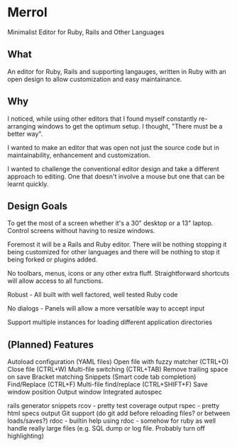 Merrol
======
Minimalist Editor for Ruby, Rails and Other Languages

What
----------------------------------
An editor for Ruby, Rails and supporting langauges, written in Ruby with an open design to allow customization and easy maintainance.

Why
----------------------------------
I noticed, while using other editors that I found myself constantly re-arranging windows to get the optimum setup. I thought, "There must be a better way".

I wanted to make an editor that was open not just the source code but in maintainability, enhancement and customization.

I wanted to challenge the conventional editor design and take a different approach to editing. One that doesn't involve a mouse but one that can be learnt quickly.

Design Goals
----------------------------------
To get the most of a screen whether it's a 30" desktop or a 13" laptop. Control screens without having to resize windows.

Foremost it will be a Rails and Ruby editor. There will be nothing stopping it being customized for other languages and there will be nothing to stop it being forked or plugins added.

No toolbars, menus, icons or any other extra fluff. Straightforward shortcuts will allow access to all functions.

Robust - All built with well factored, well tested Ruby code

No dialogs - Panels will allow a more versatible way to accept input

Support multiple instances for loading different application directories

(Planned) Features
----------------------------------
Autoload configuration (YAML files)
Open file with fuzzy matcher (CTRL+O)
Close file (CTRL+W)
Multi-file switching (CTRL+TAB)
Remove trailing space on save
Bracket matching
Snippets (Smart code tab completion)
Find/Replace (CTRL+F)
Multi-file find/replace (CTRL+SHIFT+F)
Save window position
Output window
Integrated autospec

rails generator snippets
rcov - pretty test coverage output
rspec - pretty html specs output
Git support (do git add before reloading files? or between loads/saves?)
rdoc - builtin help using rdoc - somehow for ruby as well
handle really large files (e.g. SQL dump or log file. Probably turn off highlighting)

